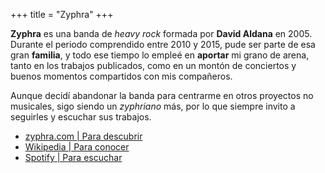 +++
title = "Zyphra"
+++

**Zyphra** es una banda de _heavy rock_ formada por **David Aldana** en 2005. Durante el periodo comprendido entre 2010 y 2015, pude ser parte de esa gran **familia**, y todo ese tiempo lo empleé en **aportar** mi grano de arena, 
tanto en los trabajos publicados, como en un montón de conciertos y buenos momentos compartidos con mis compañeros.

Aunque decidí abandonar la banda para centrarme en otros proyectos no musicales, sigo siendo un _zyphriano_ más, por lo que siempre invito a seguirles y escuchar sus trabajos.

* [zyphra.com | Para descubrir](http://www.zyphra.com "Web oficial de la banda")
* [Wikipedia | Para conocer](https://es.wikipedia.org/wiki/Zyphra "Artículo de la banda en Wikipedia")
* [Spotify | Para escuchar](https://open.spotify.com/artist/7zyGU6iKtcRrk5IZU8S10x "Página de artista en Spotify")
